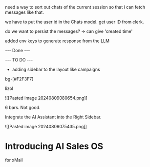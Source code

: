 
need a way to sort out chats of the current session so that i can fetch messages like that.

we have to put the user id in the Chats model. get user ID from clerk.


do we want to persist the messages? -> can give 'created time'

added env keys to generate response from the LLM

--- Done ---


--- TO DO ---

- adding sidebar to the layout like campaigns


bg-[#F2F3F7]



lizol



![[Pasted image 20240809080654.png]]

6 bars. Not good.

Integrate the AI Assistant into the Right Sidebar.


![[Pasted image 20240809075435.png]]



# Introducing AI Sales OS

for xMail